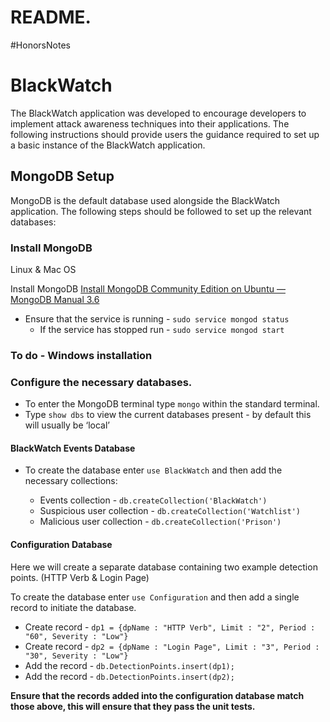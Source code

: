 # README.
#HonorsNotes

# BlackWatch
The BlackWatch application was developed to encourage developers to implement attack awareness techniques into their applications. The following instructions should provide users the guidance required to set up a basic instance of the BlackWatch application.

## MongoDB Setup

MongoDB is the default database used alongside the BlackWatch application. The following steps should be followed to set up the relevant databases:
 
### Install MongoDB

Linux & Mac OS

Install MongoDB [Install MongoDB Community Edition on Ubuntu — MongoDB Manual 3.6](https://docs.mongodb.com/manual/tutorial/install-mongodb-on-ubuntu/)

* Ensure that the service is running - `sudo service mongod status` 
	* If the service has stopped run - `sudo service mongod start`

### To do - Windows installation

### Configure the necessary databases.

* To enter the MongoDB terminal type `mongo` within the standard terminal. 
* Type `show dbs` to view the current databases present - by default this will usually be ‘local’ 

#### BlackWatch Events Database

* To create the database enter  `use BlackWatch`  and then add the necessary collections:
    
    * Events collection - `db.createCollection('BlackWatch')`
    * Suspicious user collection - `db.createCollection('Watchlist')`
    * Malicious user collection - `db.createCollection('Prison')`
    

#### Configuration Database

Here we will create a separate database containing two example detection points. (HTTP Verb & Login Page)

To create the database enter  `use Configuration`  and then add a single record to initiate the database.
* Create record - `dp1 = {dpName : "HTTP Verb", Limit : "2", Period : "60", Severity : "Low"}`
* Create record - `dp2 = {dpName : "Login Page", Limit : "3", Period : "30", Severity : "Low"}`
* Add the record - `db.DetectionPoints.insert(dp1);`
* Add the record - `db.DetectionPoints.insert(dp2);`

**Ensure that the records added into the configuration database match those above, this will ensure that they pass the unit tests.**
